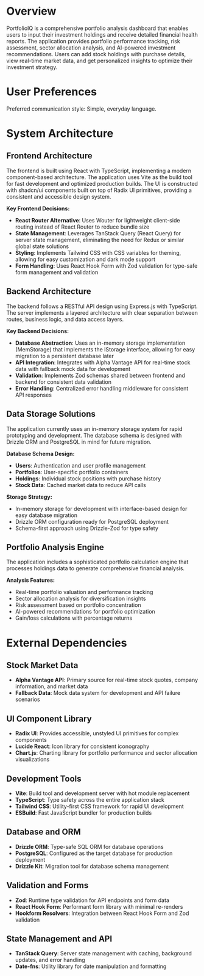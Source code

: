 # Overview

PortfolioIQ is a comprehensive portfolio analysis dashboard that enables users to input their investment holdings and receive detailed financial health reports. The application provides portfolio performance tracking, risk assessment, sector allocation analysis, and AI-powered investment recommendations. Users can add stock holdings with purchase details, view real-time market data, and get personalized insights to optimize their investment strategy.

# User Preferences

Preferred communication style: Simple, everyday language.

# System Architecture

## Frontend Architecture
The frontend is built using React with TypeScript, implementing a modern component-based architecture. The application uses Vite as the build tool for fast development and optimized production builds. The UI is constructed with shadcn/ui components built on top of Radix UI primitives, providing a consistent and accessible design system.

**Key Frontend Decisions:**
- **React Router Alternative**: Uses Wouter for lightweight client-side routing instead of React Router to reduce bundle size
- **State Management**: Leverages TanStack Query (React Query) for server state management, eliminating the need for Redux or similar global state solutions
- **Styling**: Implements Tailwind CSS with CSS variables for theming, allowing for easy customization and dark mode support
- **Form Handling**: Uses React Hook Form with Zod validation for type-safe form management and validation

## Backend Architecture
The backend follows a RESTful API design using Express.js with TypeScript. The server implements a layered architecture with clear separation between routes, business logic, and data access layers.

**Key Backend Decisions:**
- **Database Abstraction**: Uses an in-memory storage implementation (MemStorage) that implements the IStorage interface, allowing for easy migration to a persistent database later
- **API Integration**: Integrates with Alpha Vantage API for real-time stock data with fallback mock data for development
- **Validation**: Implements Zod schemas shared between frontend and backend for consistent data validation
- **Error Handling**: Centralized error handling middleware for consistent API responses

## Data Storage Solutions
The application currently uses an in-memory storage system for rapid prototyping and development. The database schema is designed with Drizzle ORM and PostgreSQL in mind for future migration.

**Database Schema Design:**
- **Users**: Authentication and user profile management
- **Portfolios**: User-specific portfolio containers
- **Holdings**: Individual stock positions with purchase history
- **Stock Data**: Cached market data to reduce API calls

**Storage Strategy:**
- In-memory storage for development with interface-based design for easy database migration
- Drizzle ORM configuration ready for PostgreSQL deployment
- Schema-first approach using Drizzle-Zod for type safety

## Portfolio Analysis Engine
The application includes a sophisticated portfolio calculation engine that processes holdings data to generate comprehensive financial analysis.

**Analysis Features:**
- Real-time portfolio valuation and performance tracking
- Sector allocation analysis for diversification insights
- Risk assessment based on portfolio concentration
- AI-powered recommendations for portfolio optimization
- Gain/loss calculations with percentage returns

# External Dependencies

## Stock Market Data
- **Alpha Vantage API**: Primary source for real-time stock quotes, company information, and market data
- **Fallback Data**: Mock data system for development and API failure scenarios

## UI Component Library
- **Radix UI**: Provides accessible, unstyled UI primitives for complex components
- **Lucide React**: Icon library for consistent iconography
- **Chart.js**: Charting library for portfolio performance and sector allocation visualizations

## Development Tools
- **Vite**: Build tool and development server with hot module replacement
- **TypeScript**: Type safety across the entire application stack
- **Tailwind CSS**: Utility-first CSS framework for rapid UI development
- **ESBuild**: Fast JavaScript bundler for production builds

## Database and ORM
- **Drizzle ORM**: Type-safe SQL ORM for database operations
- **PostgreSQL**: Configured as the target database for production deployment
- **Drizzle Kit**: Migration tool for database schema management

## Validation and Forms
- **Zod**: Runtime type validation for API endpoints and form data
- **React Hook Form**: Performant form library with minimal re-renders
- **Hookform Resolvers**: Integration between React Hook Form and Zod validation

## State Management and API
- **TanStack Query**: Server state management with caching, background updates, and error handling
- **Date-fns**: Utility library for date manipulation and formatting